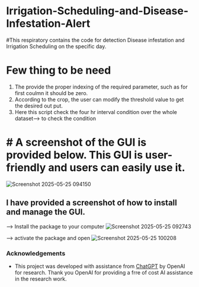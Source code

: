 # Irrigation-Scheduling-and-Disease-Infestation-Alert
#This respiratory contains the code for detection Disease infestation and Irrigation Scheduling on the specific day.
# Few thing to be need
1. The provide the proper indexing of the required parameter, such as for first coulmn it should be zero. 
2. According to the crop, the user can modify the threshold value to get the desired out put.
3. Here this script check the four hr interval condition over the whole dataset--> to check the condition

# # A screenshot of the GUI is provided below. This GUI is user-friendly and users can easily use it.
![Screenshot 2025-05-25 094150](https://github.com/user-attachments/assets/e870d37d-e5c8-45a6-a20e-0081d1f67caa)

## I have provided a screenshot of how to install and manage the GUI.
--> Install the package to your computer
![Screenshot 2025-05-25 092743](https://github.com/user-attachments/assets/42bd49c4-6e4b-493f-aa8a-177bba6bc0d1)

--> activate the package and open 
![Screenshot 2025-05-25 100208](https://github.com/user-attachments/assets/bc27d2f2-d424-42be-8a67-77cc0a9e9f16)



### Acknowledgements

- This project was developed with assistance from [ChatGPT](https://openai.com/chatgpt) by OpenAI for research. Thank you OpenAI for providing a frre of cost AI assistance  in the research work.


